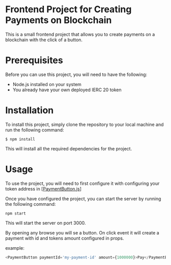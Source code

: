# Frontend Project for Creating Payments on Blockchain

This is a small frontend project that allows you to create payments on a blockchain with the click of a button. 

# Prerequisites

Before you can use this project, you will need to have the following:

- Node.js installed on your system
- You already have your own deployed IERC 20 token

# Installation

To install this project, simply clone the repository to your local machine and run the following command:

```shell
$ npm install
```

This will install all the required dependencies for the project.

# Usage

To use the project, you will need to first configure it with configuring your token address in [[PaymentButton.js](src/components/PaymentButton.js)]

Once you have configured the project, you can start the server by running the following command:

```shell
npm start
```

This will start the server on port 3000.

By opening any browse you will se a button. On click event it will create a payment with id and tokens amount configured in props.

example:

```javascript
<PaymentButton paymentId='my-payment-id' amount={1000000}>Pay</PaymentButton>
```
